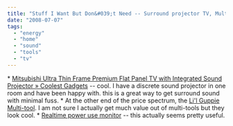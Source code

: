 ```yaml
---
title: "Stuff I Want But Don&#039;t Need -- Surround projector TV, Multitool, Power monitor"
date: "2008-07-07"
tags: 
  - "energy"
  - "home"
  - "sound"
  - "tools"
  - "tv"
---
```


\* [Mitsubishi Ultra Thin Frame Premium Flat Panel TV with Integrated Sound Projector » Coolest Gadgets](http://www.coolest-gadgets.com/20080701/mitsubishi-ultra-thin-frame-premium-flat-panel-tv-with-integrated-sound-projector/) -- cool. I have a discrete sound projector in one room and have been happy with. this is a great way to get surround sound with minimal fuss. \* At the other end of the price spectrum, the [Li'l Guppie Multi-tool](http://www.thinkgeek.com/gadgets/tools/a905/). I am not sure I actually get much value out of multi-tools but they look cool. \* [Realtime power use monitor](http://www.terrapass.com/blog/posts/reducing-energy-usage-step-1-measure-it) -- this actually seems pretty useful.
